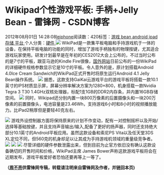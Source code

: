 
# Wikipad个性游戏平板: 手柄+Jelly Bean - 雷锋网 - CSDN博客


2012年08月01日 14:28:08[leiphone](https://me.csdn.net/leiphone)阅读数：420标签：[游戏																](https://so.csdn.net/so/search/s.do?q=游戏&t=blog)[bean																](https://so.csdn.net/so/search/s.do?q=bean&t=blog)[android																](https://so.csdn.net/so/search/s.do?q=android&t=blog)[ipad																](https://so.csdn.net/so/search/s.do?q=ipad&t=blog)[存储																](https://so.csdn.net/so/search/s.do?q=存储&t=blog)[平台																](https://so.csdn.net/so/search/s.do?q=平台&t=blog)[
							](https://so.csdn.net/so/search/s.do?q=存储&t=blog)[
																					](https://so.csdn.net/so/search/s.do?q=ipad&t=blog)个人分类：[硬件																](https://blog.csdn.net/leiphone/article/category/877730)
[
																								](https://so.csdn.net/so/search/s.do?q=ipad&t=blog)
[
				](https://so.csdn.net/so/search/s.do?q=android&t=blog)
[
			](https://so.csdn.net/so/search/s.do?q=android&t=blog)
[
		](https://so.csdn.net/so/search/s.do?q=bean&t=blog)
[
	](https://so.csdn.net/so/search/s.do?q=游戏&t=blog)
![](http://www.leiphone.com/wp-content/uploads/2012/08/wikipad120.jpg)
WikiPad是一款集平板电脑和手持游戏机于一体的设备，在保持平板电脑的功能的同时，增加了游戏手柄独有的物理按键，尤其适合游戏玩家使用。研发计划最早是在年初的CES2012大会上公布的，不过当时公布的是7寸的平板，跟亚马逊的Kindle Fire很像，[国外网站](http://venturebeat.com/2012/07/30/wikipad-reveals-specs-for-gaming-tablet-exclusive/)日前公布的一份WikiPad的详细硬件规格参数显示它是10寸的平板。令人意外的是，原计划搭载Android
 4.0Ice Cream Sandwich的WikiPad正式开售时将原生运行Android 4.1 Jelly Bean操作系统。
![](http://www.leiphone.com/wp-content/uploads/2012/08/wikipad1201.jpg)
据悉，这款支持GaiKai云游戏平台的游戏平板将搭载一款10.1英寸的IPS材质显示屏，屏幕分辨率解决方案为1280×800，机身搭载一款Nvidia Tegra 3 T30 1.4GHz双核处理器，标配1支1GB的DDR2内存条，并内置16GB存储空间。
![](http://www.leiphone.com/wp-content/uploads/2012/08/wikipad10.jpg)
同时，Wikipad还分别内置一块800万像素的后置摄像头和一块200万像素的前置摄像头，电池容量是23.46Wh，支持游戏6小时和8小时的视频播放能力。比iPad2稍厚但是要轻40克左右。

![](http://www.leiphone.com/wp-content/uploads/2012/08/wikipad8.png)
游戏外设控制器方面将保持原来的计划不作变动，配有一对控制摇杆以及开始/选择等基础按键，并且支持声音输出/输入,配备了更好的扬声器，同时还支持绝大部分10.1英寸的Android平板应用。虽然这款设备和索尼PS Vita以及任天堂3DS XL定位不同，但560克的机身却足以让其成为手持游戏机领域的重量级竞争者。
![](http://www.leiphone.com/wp-content/uploads/2012/08/wikipad0.jpg)
![](http://www.leiphone.com/wp-content/uploads/2012/08/wikipad4.png)
![](http://www.leiphone.com/wp-content/uploads/2012/08/wikipad71.png)
尽管详细的硬件参数泄露出来，但到目前为止官方依旧没有确认这款设备确切的开售时间和价格，WikiPad主席 James Bower声称这款游戏平板将会在近期发布，游戏平板爱好者恐怕还要再等上一等了。

**（****[周不亮](http://www.leiphone.com/author/%E5%91%A8%E4%B8%8D%E4%BA%AE)****供****雷锋网****专稿，转载请注明来自雷锋网及作者，并链回本页)**

